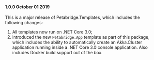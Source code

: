 #### 1.0.0 October 01 2019 ####

This is a major release of Petabridge.Templates, which includes the following changes:

1. All templates now run on .NET Core 3.0;
2. Introduced the new `Petabridge.App` template as part of this package, which includes the ability to automatically create an Akka.Cluster application running inside a .NET Core 3.0 console application. Also includes Docker build support out of the box.